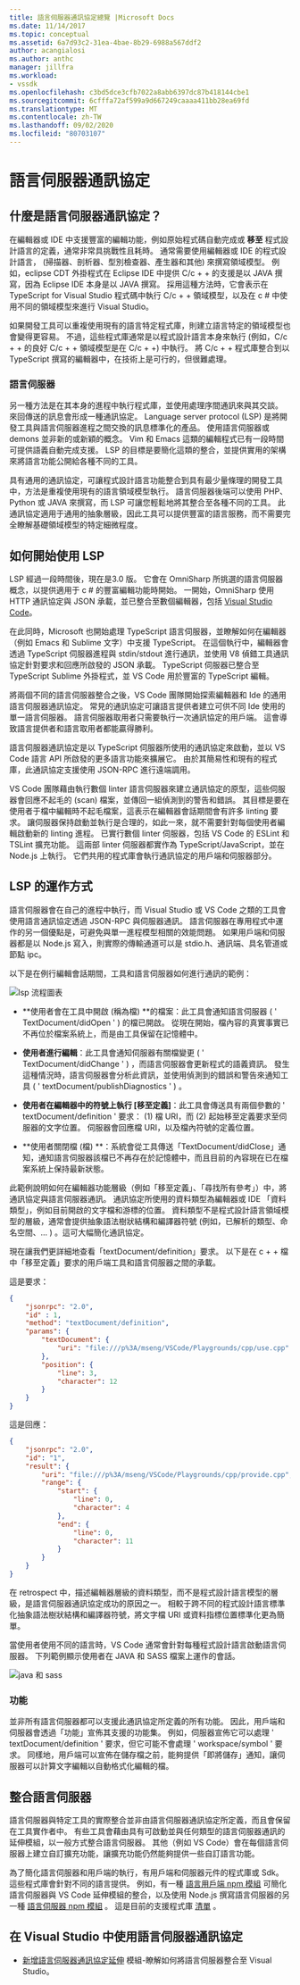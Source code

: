 ```yaml
---
title: 語言伺服器通訊協定總覽 |Microsoft Docs
ms.date: 11/14/2017
ms.topic: conceptual
ms.assetid: 6a7d93c2-31ea-4bae-8b29-6988a567ddf2
author: acangialosi
ms.author: anthc
manager: jillfra
ms.workload:
- vssdk
ms.openlocfilehash: c3bd5dce3cfb7022a8abb6397dc87b418144cbe1
ms.sourcegitcommit: 6cfffa72af599a9d667249caaaa411bb28ea69fd
ms.translationtype: MT
ms.contentlocale: zh-TW
ms.lasthandoff: 09/02/2020
ms.locfileid: "80703107"
---
```

# <a name="language-server-protocol"></a>語言伺服器通訊協定

## <a name="what-is-the-language-server-protocol"></a>什麼是語言伺服器通訊協定？

在編輯器或 IDE 中支援豐富的編輯功能，例如原始程式碼自動完成或 **移至** 程式設計語言的定義，通常非常具挑戰性且耗時。 通常需要使用編輯器或 IDE 的程式設計語言， (掃描器、剖析器、型別檢查器、產生器和其他) 來撰寫領域模型。 例如，eclipse CDT 外掛程式在 Eclipse IDE 中提供 C/c + + 的支援是以 JAVA 撰寫，因為 Eclipse IDE 本身是以 JAVA 撰寫。 採用這種方法時，它會表示在 TypeScript for Visual Studio 程式碼中執行 C/c + + 領域模型，以及在 c # 中使用不同的領域模型來進行 Visual Studio。

如果開發工具可以重複使用現有的語言特定程式庫，則建立語言特定的領域模型也會變得更容易。 不過，這些程式庫通常是以程式設計語言本身來執行 (例如，C/c + + 的良好 C/c + + 領域模型是在 C/c + +) 中執行。 將 C/c + + 程式庫整合到以 TypeScript 撰寫的編輯器中，在技術上是可行的，但很難處理。

### <a name="language-servers"></a>語言伺服器

另一種方法是在其本身的進程中執行程式庫，並使用處理序間通訊來與其交談。 來回傳送的訊息會形成一種通訊協定。 Language server protocol (LSP) 是將開發工具與語言伺服器進程之間交換的訊息標準化的產品。 使用語言伺服器或 demons 並非新的或新穎的概念。 Vim 和 Emacs 這類的編輯程式已有一段時間可提供語義自動完成支援。 LSP 的目標是要簡化這類的整合，並提供實用的架構來將語言功能公開給各種不同的工具。

具有通用的通訊協定，可讓程式設計語言功能整合到具有最少量條理的開發工具中，方法是重複使用現有的語言領域模型執行。 語言伺服器後端可以使用 PHP、Python 或 JAVA 來撰寫，而 LSP 可讓您輕鬆地將其整合至各種不同的工具。 此通訊協定適用于通用的抽象層級，因此工具可以提供豐富的語言服務，而不需要完全瞭解基礎領域模型的特定細微程度。

## <a name="how-work-on-the-lsp-started"></a>如何開始使用 LSP

LSP 經過一段時間後，現在是3.0 版。 它會在 OmniSharp 所挑選的語言伺服器概念，以提供適用于 c # 的豐富編輯功能時開始。 一開始，OmniSharp 使用 HTTP 通訊協定與 JSON 承載，並已整合至數個編輯器，包括 [Visual Studio Code](https://code.visualstudio.com)。

在此同時，Microsoft 也開始處理 TypeScript 語言伺服器，並瞭解如何在編輯器（例如 Emacs 和 Sublime 文字）中支援 TypeScript。 在這個執行中，編輯器會透過 TypeScript 伺服器進程與 stdin/stdout 進行通訊，並使用 V8 偵錯工具通訊協定針對要求和回應所啟發的 JSON 承載。 TypeScript 伺服器已整合至 TypeScript Sublime 外掛程式，並 VS Code 用於豐富的 TypeScript 編輯。

將兩個不同的語言伺服器整合之後，VS Code 團隊開始探索編輯器和 Ide 的通用語言伺服器通訊協定。 常見的通訊協定可讓語言提供者建立可供不同 Ide 使用的單一語言伺服器。 語言伺服器取用者只需要執行一次通訊協定的用戶端。 這會導致語言提供者和語言取用者都能贏得勝利。

語言伺服器通訊協定是以 TypeScript 伺服器所使用的通訊協定來啟動，並以 VS Code 語言 API 所啟發的更多語言功能來擴展它。 由於其簡易性和現有的程式庫，此通訊協定支援使用 JSON-RPC 進行遠端調用。

VS Code 團隊藉由執行數個 linter 語言伺服器來建立通訊協定的原型，這些伺服器會回應不起毛的 (scan) 檔案，並傳回一組偵測到的警告和錯誤。 其目標是要在使用者于檔中編輯時不起毛檔案，這表示在編輯器會話期間會有許多 linting 要求。 讓伺服器保持啟動並執行是合理的，如此一來，就不需要針對每個使用者編輯啟動新的 linting 進程。 已實行數個 linter 伺服器，包括 VS Code 的 ESLint 和 TSLint 擴充功能。 這兩部 linter 伺服器都實作為 TypeScript/JavaScript，並在 Node.js 上執行。 它們共用的程式庫會執行通訊協定的用戶端和伺服器部分。

## <a name="how-the-lsp-works"></a>LSP 的運作方式

語言伺服器會在自己的進程中執行，而 Visual Studio 或 VS Code 之類的工具會使用語言通訊協定透過 JSON-RPC 與伺服器通訊。 語言伺服器在專用程式中運作的另一個優點是，可避免與單一進程模型相關的效能問題。 如果用戶端和伺服器都是以 Node.js 寫入，則實際的傳輸通道可以是 stdio.h、通訊端、具名管道或節點 ipc。

以下是在例行編輯會話期間，工具和語言伺服器如何進行通訊的範例：

![lsp 流程圖表](media/lsp-flow-diagram.png)

* **使用者會在工具中開啟 (稱為檔) **的檔案：此工具會通知語言伺服器 ( ' TextDocument/didOpen ' ) 的檔已開啟。 從現在開始，檔內容的真實事實已不再位於檔案系統上，而是由工具保留在記憶體中。

* **使用者進行編輯**：此工具會通知伺服器有關檔變更 ( ' TextDocument/didChange ' ) ，而語言伺服器會更新程式的語義資訊。 發生這種情況時，語言伺服器會分析此資訊，並使用偵測到的錯誤和警告來通知工具 ( ' textDocument/publishDiagnostics ' ) 。

* **使用者在編輯器中的符號上執行 [移至定義]**：此工具會傳送具有兩個參數的 ' textDocument/definition ' 要求： (1) 檔 URI，而 (2) 起始移至定義要求至伺服器的文字位置。 伺服器會回應檔 URI，以及檔內符號的定義位置。

* **使用者關閉檔 (檔) **：系統會從工具傳送「TextDocument/didClose」通知，通知語言伺服器該檔已不再存在於記憶體中，而且目前的內容現在已在檔案系統上保持最新狀態。

此範例說明如何在編輯器功能層級（例如「移至定義」、「尋找所有參考」）中，將通訊協定與語言伺服器通訊。 通訊協定所使用的資料類型為編輯器或 IDE 「資料類型」，例如目前開啟的文字檔和游標的位置。 資料類型不是程式設計語言領域模型的層級，通常會提供抽象語法樹狀結構和編譯器符號 (例如，已解析的類型、命名空間、... ) 。這可大幅簡化通訊協定。

現在讓我們更詳細地查看「textDocument/definition」要求。 以下是在 c + + 檔中「移至定義」要求的用戶端工具和語言伺服器之間的承載。

這是要求：

```json
{
    "jsonrpc": "2.0",
    "id" : 1,
    "method": "textDocument/definition",
    "params": {
        "textDocument": {
            "uri": "file:///p%3A/mseng/VSCode/Playgrounds/cpp/use.cpp"
        },
        "position": {
            "line": 3,
            "character": 12
        }
    }
}
```

這是回應：

```json
{
    "jsonrpc": "2.0",
    "id": "1",
    "result": {
        "uri": "file:///p%3A/mseng/VSCode/Playgrounds/cpp/provide.cpp",
        "range": {
            "start": {
                "line": 0,
                "character": 4
            },
            "end": {
                "line": 0,
                "character": 11
            }
        }
    }
}
```

在 retrospect 中，描述編輯器層級的資料類型，而不是程式設計語言模型的層級，是語言伺服器通訊協定成功的原因之一。 相較于跨不同的程式設計語言標準化抽象語法樹狀結構和編譯器符號，將文字檔 URI 或資料指標位置標準化更為簡單。

當使用者使用不同的語言時，VS Code 通常會針對每種程式設計語言啟動語言伺服器。 下列範例顯示使用者在 JAVA 和 SASS 檔案上運作的會話。

![java 和 sass](media/lsp-java-and-sass.png)

### <a name="capabilities"></a>功能

並非所有語言伺服器都可以支援此通訊協定所定義的所有功能。 因此，用戶端和伺服器會透過「功能」宣佈其支援的功能集。 例如，伺服器宣佈它可以處理 ' textDocument/definition ' 要求，但它可能不會處理 ' workspace/symbol ' 要求。 同樣地，用戶端可以宣佈在儲存檔之前，能夠提供「即將儲存」通知，讓伺服器可以計算文字編輯以自動格式化編輯的檔。

## <a name="integrating-a-language-server"></a>整合語言伺服器

語言伺服器與特定工具的實際整合並非由語言伺服器通訊協定所定義，而且會保留在工具實作者中。 有些工具會藉由具有可啟動並與任何類型的語言伺服器通訊的延伸模組，以一般方式整合語言伺服器。 其他（例如 VS Code）會在每個語言伺服器上建立自訂擴充功能，讓擴充功能仍然能夠提供一些自訂語言功能。

為了簡化語言伺服器和用戶端的執行，有用戶端和伺服器元件的程式庫或 Sdk。 這些程式庫會針對不同的語言提供。 例如，有一種 [語言用戶端 npm 模組](https://www.npmjs.com/package/vscode-languageclient) 可簡化語言伺服器與 VS Code 延伸模組的整合，以及使用 Node.js 撰寫語言伺服器的另一種 [語言伺服器 npm 模組](https://www.npmjs.com/package/vscode-languageserver) 。 這是目前的支援程式庫 [清單](https://github.com/Microsoft/language-server-protocol/wiki/Protocol-Implementations) 。

## <a name="using-the-language-server-protocol-in-visual-studio"></a>在 Visual Studio 中使用語言伺服器通訊協定

* [新增語言伺服器通訊協定延伸](adding-an-lsp-extension.md) 模組-瞭解如何將語言伺服器整合至 Visual Studio。
